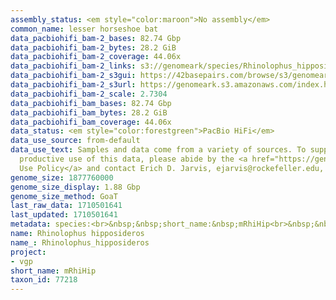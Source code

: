 ```yaml
---
assembly_status: <em style="color:maroon">No assembly</em>
common_name: lesser horseshoe bat
data_pacbiohifi_bam-2_bases: 82.74 Gbp
data_pacbiohifi_bam-2_bytes: 28.2 GiB
data_pacbiohifi_bam-2_coverage: 44.06x
data_pacbiohifi_bam-2_links: s3://genomeark/species/Rhinolophus_hipposideros/mRhiHip2/genomic_data/pacbio_hifi/<br>
data_pacbiohifi_bam-2_s3gui: https://42basepairs.com/browse/s3/genomeark/species/Rhinolophus_hipposideros/mRhiHip2/genomic_data/pacbio_hifi/
data_pacbiohifi_bam-2_s3url: https://genomeark.s3.amazonaws.com/index.html?prefix=species/Rhinolophus_hipposideros/mRhiHip2/genomic_data/pacbio_hifi/
data_pacbiohifi_bam-2_scale: 2.7304
data_pacbiohifi_bam_bases: 82.74 Gbp
data_pacbiohifi_bam_bytes: 28.2 GiB
data_pacbiohifi_bam_coverage: 44.06x
data_status: <em style="color:forestgreen">PacBio HiFi</em>
data_use_source: from-default
data_use_text: Samples and data come from a variety of sources. To support fair and
  productive use of this data, please abide by the <a href="https://genome10k.soe.ucsc.edu/data-use-policies/">Data
  Use Policy</a> and contact Erich D. Jarvis, ejarvis@rockefeller.edu, with any questions.
genome_size: 1877760000
genome_size_display: 1.88 Gbp
genome_size_method: GoaT
last_raw_data: 1710501641
last_updated: 1710501641
metadata: species:<br>&nbsp;&nbsp;short_name:&nbsp;mRhiHip<br>&nbsp;&nbsp;name:&nbsp;Rhinolophus&nbsp;hipposideros<br>&nbsp;&nbsp;taxon_id:&nbsp;77218<br>&nbsp;&nbsp;common_name:&nbsp;lesser&nbsp;horseshoe&nbsp;bat<br>&nbsp;&nbsp;order:<br>&nbsp;&nbsp;&nbsp;&nbsp;name:&nbsp;Chiroptera<br>&nbsp;&nbsp;family:<br>&nbsp;&nbsp;&nbsp;&nbsp;name:&nbsp;Rhinolophidae<br>&nbsp;&nbsp;individuals:<br>&nbsp;&nbsp;&nbsp;&nbsp;-&nbsp;short_name:&nbsp;mRhiHip2<br>&nbsp;&nbsp;&nbsp;&nbsp;&nbsp;&nbsp;biosample_id:&nbsp;SAMEA113980802<br>&nbsp;&nbsp;&nbsp;&nbsp;&nbsp;&nbsp;sex:&nbsp;female<br>&nbsp;&nbsp;genome_size:&nbsp;1877760000<br>&nbsp;&nbsp;genome_size_method:&nbsp;GoaT<br>&nbsp;&nbsp;project:&nbsp;[&nbsp;vgp&nbsp;]<br>
name: Rhinolophus hipposideros
name_: Rhinolophus_hipposideros
project:
- vgp
short_name: mRhiHip
taxon_id: 77218
---
```

